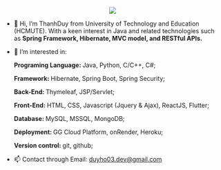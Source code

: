 <p align="center">
  <a href="https://skillicons.dev">
    <img src="https://skillicons.dev/icons?i=js,html,css,java,hibernate,git,github,mysql,googlecloud" />
  </a>
</p>

- 👋 Hi, I’m ThanhDuy from University of Technology and Education (HCMUTE). With a keen interest in Java and related technologies such as <b> Spring Framework, Hibernate, MVC model, and RESTful APIs.</b> 
- 👀 I’m interested in:
   
  <b>Programing Language: </b> Java, Python, C/C++, C#;

  <b>Framework:  </b> Hibernate, Spring Boot, Spring Security;

  <b>Back-End:  </b> Thymeleaf, JSP/Servlet;

  <b>Front-End:  </b>HTML, CSS, Javascript (Jquery & Ajax), ReactJS, Flutter;

  <b>Database:  </b>MySQL, MSSQL, MongoDB;

  <b>Deployment:  </b>GG Cloud Platform, onRender, Heroku;

  <b>Version control:  </b>git, github;

- 📫 Contact through Email: duyho03.dev@gmail.com



